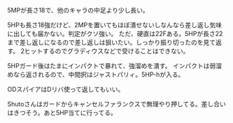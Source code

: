 5MPが長さ18で、他のキャラの中足より少し長い。

5HPも長さ18強だけど、2MPを置いてもほぼ潰せないしなんなら差し返し気味に出しても届かない。判定がクソ強い。
ただ、硬直は22Fある。5HPが長さ22まで差し返しになるので差し返しは狙いたい。しっかり振り切ったのを見て返す。
2ヒットするのでグラディウスなどで受けることはできない。

5HPガード後はたまにインパクトで暴れて、強溜めを潰す。
インパクトは弱溜めなら返されるので、中間択はジャストパリィ。5HP-hが入る。

ODスパイアはDリバ使って返してもいい。

Shutoさんはガードからキャンセルファランクスで無理やり押してる。差し合いはきつそう。あと5HP当てに行ってる。
